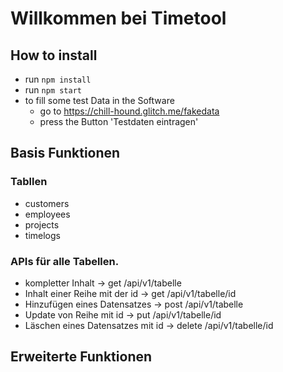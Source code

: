 # Willkommen bei Timetool



## How to install

- run `npm install`
- run `npm start`
- to fill some test Data in the Software
  - go to https://chill-hound.glitch.me/fakedata
  - press the Button 'Testdaten eintragen'


## Basis Funktionen
### Tabllen
  - customers
  - employees
  - projects 
  - timelogs
  
### APIs für alle Tabellen.
  - kompletter Inhalt -> get /api/v1/tabelle
  - Inhalt einer Reihe mit der id -> get /api/v1/tabelle/id 
  - Hinzufügen eines Datensatzes -> post /api/v1/tabelle
  - Update von Reihe mit id -> put /api/v1/tabelle/id
  - Läschen eines Datensatzes mit id -> delete /api/v1/tabelle/id
  

## Erweiterte Funktionen